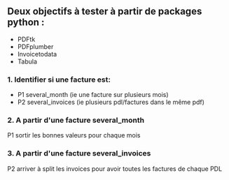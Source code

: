## Deux objectifs à tester à partir de packages python :
- PDFtk
- PDFplumber
- Invoicetodata
- Tabula

### 1. Identifier si une facture est:
- P1 several_month (ie une facture sur plusieurs mois)
- P2 several_invoices (ie plusieurs pdl/factures dans le même pdf)


### 2. A partir d'une facture several_month
P1 sortir les bonnes valeurs pour chaque mois

### 3. A partir d'une facture several_invoices
P2 arriver à split les invoices pour avoir toutes les factures de chaque PDL